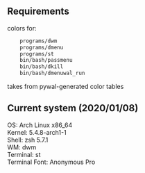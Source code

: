## Requirements
colors for:</br>
```bash
	programs/dwm
	programs/dmenu
	programs/st
	bin/bash/passmenu
	bin/bash/dkill
	bin/bash/dmenuwal_run
```
takes from pywal-generated color tables

## Current system (2020/01/08)</br>
OS: Arch Linux x86_64</br>
Kernel: 5.4.8-arch1-1</br>
Shell: zsh 5.7.1</br>
WM: dwm</br>
Terminal: st</br>
Terminal Font: Anonymous Pro</br>
